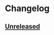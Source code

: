 # Changelog

## [Unreleased]

[Unreleased]: https://github.com/chulkilee/tesla_metadata_logger/compare/v0.1.0...HEAD
